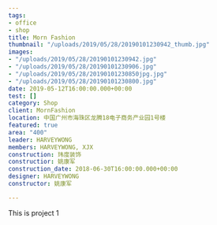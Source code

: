 ```yaml
---
tags:
- office
- shop
title: Morn Fashion
thumbnail: "/uploads/2019/05/28/20190101230942_thumb.jpg"
images:
- "/uploads/2019/05/28/20190101230942.jpg"
- "/uploads/2019/05/28/20190101230906.jpg"
- "/uploads/2019/05/28/20190101230850jpg.jpg"
- "/uploads/2019/05/28/20190101230800.jpg"
date: 2019-05-12T16:00:00.000+00:00
test: []
category: Shop
client: MornFashion
location: 中国广州市海珠区龙腾18电子商务产业园1号楼
featured: true
area: "400"
leader: HARVEYWONG
members: HARVEYWONG, XJX
construction: 玮度装饰
constructior: 姚康军
construction_date: 2018-06-30T16:00:00.000+00:00
designer: HARVEYWONG
constructor: 姚康军

---
```

This is project 1